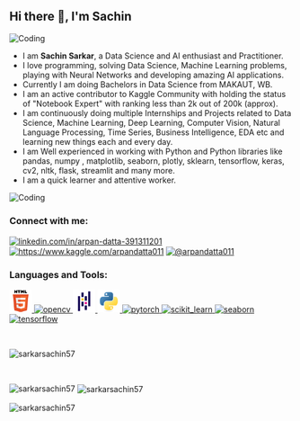 
## Hi there 👋, I'm Sachin

<!--
- 🔭 I’m currently working on ...
- 🌱 I’m currently learning ...
- 👯 I’m looking to collaborate on ...
- 🤔 I’m looking for help with ...
- 💬 Ask me about ...
- 📫 How to reach me: ...
- 😄 Pronouns: ...
- ⚡ Fun fact: ...
-->

<img align="centre" alt="Coding" width="800" src="https://miro.medium.com/max/1400/1*TPy4pf_P1QUNVZqzngjliA.gif">

- I am **Sachin Sarkar**, a Data Science and AI enthusiast and Practitioner. <br>
- I love programming, solving Data Science, Machine Learning problems, playing with Neural Networks and developing amazing AI applications. <br>
- Currently I am doing Bachelors in Data Science from MAKAUT, WB. <br>
- I am an active contributor to Kaggle Community with holding the status of "Notebook Expert" with ranking less than 2k out of 200k (approx).<br>
- I am continuously doing multiple Internships and Projects related to Data Science, Machine Learning, Deep Learning, Computer Vision, Natural Language Processing, Time Series, Business Intelligence, EDA etc and learning new things each and every day. <br>
- I am Well experienced in working with Python and Python libraries like pandas, numpy , matplotlib, seaborn, plotly, sklearn, tensorflow, keras, cv2, nltk, flask, streamlit and many more. <br>
- I am a quick learner and attentive worker.<br>

<img align="centre" alt="Coding" width="800" src="https://www.segalbenz.com/sites/default/files/SB-blog-5-research-stats_112420-550x300.gif">



<h3 align="left">Connect with me:</h3>

<p align="left">
<a href="https://www.linkedin.com/in/sachinsarkar/" target="blank"><img align="center" src="https://raw.githubusercontent.com/rahuldkjain/github-profile-readme-generator/master/src/images/icons/Social/linked-in-alt.svg" alt="linkedin.com/in/arpan-datta-391311201" height="30" width="40" /></a>
<a href="https://www.kaggle.com/sachinsarkar" target="blank"><img align="center" src="https://raw.githubusercontent.com/rahuldkjain/github-profile-readme-generator/master/src/images/icons/Social/kaggle.svg" alt="https://www.kaggle.com/arpandatta011" height="30" width="40" /></a>
<a href="https://medium.com/@sachin.it.ds" target="blank"><img align="center" src="https://raw.githubusercontent.com/rahuldkjain/github-profile-readme-generator/master/src/images/icons/Social/medium.svg" alt="@arpandatta011" height="30" width="40" /></a>
</p>


<h3 align="left">Languages and Tools:</h3>
<p align="left"> <a href="https://www.w3.org/html/" target="_blank" rel="noreferrer"> <img src="https://raw.githubusercontent.com/devicons/devicon/master/icons/html5/html5-original-wordmark.svg" alt="html5" width="40" height="40"/> </a> <a href="https://opencv.org/" target="_blank" rel="noreferrer"> <img src="https://www.vectorlogo.zone/logos/opencv/opencv-icon.svg" alt="opencv" width="40" height="40"/> </a> <a href="https://pandas.pydata.org/" target="_blank" rel="noreferrer"> <img src="https://raw.githubusercontent.com/devicons/devicon/2ae2a900d2f041da66e950e4d48052658d850630/icons/pandas/pandas-original.svg" alt="pandas" width="40" height="40"/> </a> <a href="https://www.python.org" target="_blank" rel="noreferrer"> <img src="https://raw.githubusercontent.com/devicons/devicon/master/icons/python/python-original.svg" alt="python" width="40" height="40"/> </a> <a href="https://pytorch.org/" target="_blank" rel="noreferrer"> <img src="https://www.vectorlogo.zone/logos/pytorch/pytorch-icon.svg" alt="pytorch" width="40" height="40"/> </a> <a href="https://scikit-learn.org/" target="_blank" rel="noreferrer"> <img src="https://upload.wikimedia.org/wikipedia/commons/0/05/Scikit_learn_logo_small.svg" alt="scikit_learn" width="40" height="40"/> </a> <a href="https://seaborn.pydata.org/" target="_blank" rel="noreferrer"> <img src="https://seaborn.pydata.org/_images/logo-mark-lightbg.svg" alt="seaborn" width="40" height="40"/> </a> <a href="https://www.tensorflow.org" target="_blank" rel="noreferrer"> <img src="https://www.vectorlogo.zone/logos/tensorflow/tensorflow-icon.svg" alt="tensorflow" width="40" height="40"/> </a> </p>
<br>
<p align="left"> <img src="https://komarev.com/ghpvc/?username=sarkarsachin57&label=Profile%20views&color=0e75b6&style=flat" alt="sarkarsachin57" /> </p>

<br>

<p><img align="left" src="https://github-readme-stats.vercel.app/api/top-langs?username=sarkarsachin57&show_icons=true&locale=en&layout=compact" alt="sarkarsachin57" /></p>

<p>&nbsp;<img align="center" src="https://github-readme-stats.vercel.app/api?username=sarkarsachin57&show_icons=true&locale=en" alt="sarkarsachin57" /></p>

<p><img align="center" src="https://github-readme-streak-stats.herokuapp.com/?user=sarkarsachin57&" alt="sarkarsachin57" /></p>
